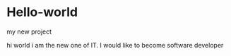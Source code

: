 # Hello-world
my new project
 
 hi world i am the new one of IT.
 I would like to become software developer
